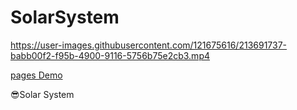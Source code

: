 # SolarSystem

https://user-images.githubusercontent.com/121675616/213691737-babb00f2-f95b-4900-9116-5756b75e2cb3.mp4

[pages Demo ](https://akbarmkalani.github.io/SolarSystem/)


😎Solar System
